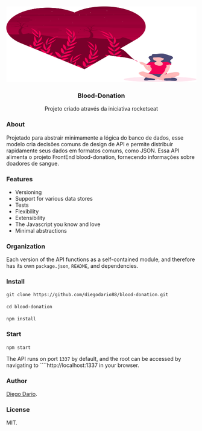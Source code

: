 <!-- PROJECT LOGO -->
<br />
<p align="center">
  <a href="https://google.com">
    <img src="./client/src/assets/heart.svg" alt="Logo" width="1000" height="200">
  </a>

  <h3 align="center">Blood-Donation</h3>

  <p align="center">
    Projeto criado através da iniciativa rocketseat 
    <br />
    
  </p>
</p>

### About
Projetado para abstrair minimamente a lógica do banco de dados, esse modelo cria decisões comuns de design de API e permite distribuir rapidamente seus dados em formatos comuns, como JSON. 
Essa API alimenta o projeto FrontEnd blood-donation, fornecendo informações sobre doadores de sangue. 

### Features
+ Versioning
+ Support for various data stores
+ Tests
+ Flexibility
+ Extensibility
+ The Javascript you know and love
+ Minimal abstractions


### Organization
Each version of the API functions as a self-contained module, and therefore has its own ````package.json````, ````README````, and dependencies.


### Install
````
git clone https://github.com/diegodario88/blood-donation.git

cd blood-donation

npm install

````

### Start
````
npm start
````

The API runs on port ````1337```` by default, and the root can be accessed by navigating to ````http://localhost:1337 in your browser.

### Author
[Diego Dario](https://github.com/diegodario88).

### License
MIT.
